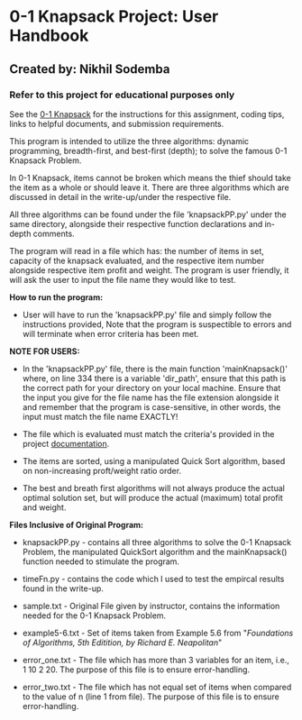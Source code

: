 # 0-1 Knapsack Project: User Handbook

## Created by: Nikhil Sodemba

### Refer to this project for educational purposes only

See the
[0-1 Knapsack](http://www.cs.kzoo.edu/cs215/HW/Knapsack/knapsack.html)
for the instructions for this assignment, coding tips, links to helpful
documents, and submission requirements.

This program is intended to utilize the three algorithms: dynamic programming, breadth-first, and best-first (depth); to solve the famous 0-1 Knapsack Problem.

In 0-1 Knapsack, items cannot be broken which means the thief should take the item as a whole or should leave it. There are three algorithms which are discussed in detail in the write-up/under the respective file.

All three algorithms can be found under the file 'knapsackPP.py' under the same directory, alongside their respective function declarations and in-depth comments.

The program will read in a file which has: the number of items in set, capacity of the knapsack evaluated, and the respective item number alongside respective item profit and weight. The program is user friendly, it will ask the user to input the file name they would like to test.

**How to run the program:**

- User will have to run the 'knapsackPP.py' file and simply follow the instructions provided, Note that the program is suspectible to errors and will terminate when error criteria has been met.

**NOTE FOR USERS:**

- In the 'knapsackPP.py' file, there is the main function 'mainKnapsack()' where, on line 334 there is a variable 'dir_path', ensure that this path is the correct path for your directory on your local machine. Ensure that the input you give for the file name has the file extension alongside it and remember that the program is case-sensitive, in other words, the input must match the file name EXACTLY!

- The file which is evaluated must match the criteria's provided in the project [documentation](http://www.cs.kzoo.edu/cs215/HW/Knapsack/knapsack.html).

- The items are sorted, using a manipulated Quick Sort algorithm, based on non-increasing proft/weight ratio order.

- The best and breath first algorithms will not always produce the actual optimal solution set, but will produce the actual (maximum) total profit and weight.

**Files Inclusive of Original Program:**

- knapsackPP.py - contains all three algorithms to solve the 0-1 Knapsack Problem, the manipulated QuickSort algorithm and the mainKnapsack() function needed to stimulate the program.

- timeFn.py - contains the code which I used to test the empircal results found in the write-up.

- sample.txt - Original File given by instructor, contains the information needed for the 0-1 Knapsack Problem.

- example5-6.txt - Set of items taken from Example 5.6 from "*Foundations of Algorithms, 5th Editition, by Richard E. Neapolitan*"

- error_one.txt - The file which has more than 3 variables for an item, i.e., 1 10 2 20. The purpose of this file is to ensure error-handling.

- error_two.txt - The file which has not equal set of items when compared to the value of n (line 1 from file). The purpose of this file is to ensure error-handling.
